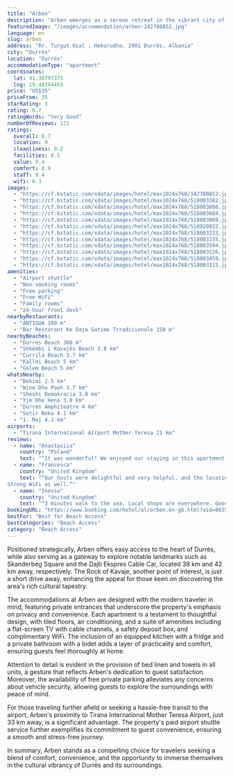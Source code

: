 ```yaml
---
title: "Arben"
description: "Arben emerges as a serene retreat in the vibrant city of Durrës, merely 500 meters from the inviting sands of Durres Beach."
featuredImage: "/images/accommodation/arben-142780852.jpg"
language: en
slug: arben
address: "Rr. Turgut Ozal , Hekurudha, 2001 Durrës, Albania"
city: "Durrës"
location: "Durrës"
accommodationType: "apartment"
coordinates:
  lat: 41.30797375
  lng: 19.49194459
price: "US$35"
priceFrom: 35
starRating: 3
rating: 8.7
ratingWords: "Very Good"
numberOfReviews: 172
ratings:
  overall: 8.7
  location: 9
  cleanliness: 9.2
  facilities: 8.5
  value: 9.4
  comfort: 8.9
  staff: 9.4
  wifi: 6.3
images:
  - "https://cf.bstatic.com/xdata/images/hotel/max1024x768/142780852.jpg?k=d6cf9f9d397aabc67521c9fda7d5435f7fe7ca5d5c8e49d6033eee6346833291&o=&hp=1"
  - "https://cf.bstatic.com/xdata/images/hotel/max1024x768/518003382.jpg?k=b457790b50e87407f1477802fc9df5f1d899d2ec577568822d73dfadb0d9d69f&o=&hp=1"
  - "https://cf.bstatic.com/xdata/images/hotel/max1024x768/518003086.jpg?k=f1a33c97b41f931f9210d2b4e7c8a7bf2dc1460740e7daacf401862617b9fd51&o=&hp=1"
  - "https://cf.bstatic.com/xdata/images/hotel/max1024x768/518003684.jpg?k=528f96870060494a3a6e3f3ffbdeac78c18b303d14ef57fa0039259234ed3ec0&o=&hp=1"
  - "https://cf.bstatic.com/xdata/images/hotel/max1024x768/518003009.jpg?k=e6dd75b030d27cba80f0fc5aba196d21095575e6b30bb1ea620b937539a9797c&o=&hp=1"
  - "https://cf.bstatic.com/xdata/images/hotel/max1024x768/518920922.jpg?k=fa23bd3aed78cbea57362c1fd9267d2d664549b2a74ea5654e194808b2e628d4&o=&hp=1"
  - "https://cf.bstatic.com/xdata/images/hotel/max1024x768/518003233.jpg?k=d96ddcd2eb88ca29575cc3be2101ee5d87aa83ff0735ed24d55205076dc7d5fc&o=&hp=1"
  - "https://cf.bstatic.com/xdata/images/hotel/max1024x768/518003155.jpg?k=da1f4caf86f74d02c2ee0eb884b5c281f4bb8f3319f4d9aada44f99150805248&o=&hp=1"
  - "https://cf.bstatic.com/xdata/images/hotel/max1024x768/518003594.jpg?k=62a7394c2d9bfe0f71d93c4142de9ba320ec2575b2ed738bfcd58234852f43ec&o=&hp=1"
  - "https://cf.bstatic.com/xdata/images/hotel/max1024x768/518003526.jpg?k=084d5418a00dcb408d1a419572ce023fc586657d9a46efb8810a5b8476ff4d9b&o=&hp=1"
  - "https://cf.bstatic.com/xdata/images/hotel/max1024x768/518003459.jpg?k=2199168b8a123f8a3f37f27c7d7d3acdd8a2c00bdeead5bf54d4cca3fc9a37ae&o=&hp=1"
  - "https://cf.bstatic.com/xdata/images/hotel/max1024x768/518003315.jpg?k=17c5313f4dabc3e5b42d5ba136859ec2b36f5e84c15cc393214bbfe5760e4b70&o=&hp=1"
amenities:
  - "Airport shuttle"
  - "Non-smoking rooms"
  - "Free parking"
  - "Free WiFi"
  - "Family rooms"
  - "24-hour front desk"
nearbyRestaurants:
  - "ANTIGUA 100 m"
  - "Bar Restorant Ke Daja Gatime Trradicionale 150 m"
nearbyBeaches:
  - "Durres Beach 300 m"
  - "Shkëmbi i Kavajës Beach 2.8 km"
  - "Currila Beach 3.7 km"
  - "Kallmi Beach 5 km"
  - "Golem Beach 5 km"
whatsNearby:
  - "Bekimi 2.5 km"
  - "Wine Dhe Pooh 3.7 km"
  - "Sheshi Demokracia 3.8 km"
  - "Yje Dhe Hena 3.8 km"
  - "Durres Amphiteatre 4 km"
  - "Sotir Noka 4.1 km"
  - "1. Maj 4.1 km"
airports:
  - "Tirana International Airport Mother Teresa 21 km"
reviews:
  - name: "Anastasiia"
    country: "Poland"
    text: "“It was wonderful! We enjoyed our staying in this apartment. I advice you to stay here. It’s close to the beach, to the shops and restaurants. Also owner is very kind and polite. I’m sure we will come back here!”"
  - name: "Francesca"
    country: "United Kingdom"
    text: "“Our hosts were delightful and very helpful, and the location was great. Lots of shops and bars nearby, beach strip just a few mins walks.
Strong WiFi as well.”"
  - name: "Inessa"
    country: "United Kingdom"
    text: "“3 minutes walk to the sea. Local shops are everywhere. Good location. Big balcony.”"
bookingURL: "https://www.booking.com/hotel/al/arben.en-gb.html?aid=8035640"
bestFor: "Best for Beach Access"
bestCategories: "Beach Access"
category: "Beach Access"
---
```


Positioned strategically, Arben offers easy access to the heart of Durrës, while also serving as a gateway to explore notable landmarks such as Skanderbeg Square and the Dajti Ekspres Cable Car, located 38 km and 42 km away, respectively. The Rock of Kavaje, another point of interest, is just a short drive away, enhancing the appeal for those keen on discovering the area's rich cultural tapestry.

The accommodations at Arben are designed with the modern traveler in mind, featuring private entrances that underscore the property's emphasis on privacy and convenience. Each apartment is a testament to thoughtful design, with tiled floors, air conditioning, and a suite of amenities including a flat-screen TV with cable channels, a safety deposit box, and complimentary WiFi. The inclusion of an equipped kitchen with a fridge and a private bathroom with a bidet adds a layer of practicality and comfort, ensuring guests feel thoroughly at home.

Attention to detail is evident in the provision of bed linen and towels in all units, a gesture that reflects Arben's dedication to guest satisfaction. Moreover, the availability of free private parking alleviates any concerns about vehicle security, allowing guests to explore the surroundings with peace of mind.

For those traveling further afield or seeking a hassle-free transit to the airport, Arben's proximity to Tirana International Mother Teresa Airport, just 33 km away, is a significant advantage. The property's paid airport shuttle service further exemplifies its commitment to guest convenience, ensuring a smooth and stress-free journey.

In summary, Arben stands as a compelling choice for travelers seeking a blend of comfort, convenience, and the opportunity to immerse themselves in the cultural vibrancy of Durrës and its surroundings.